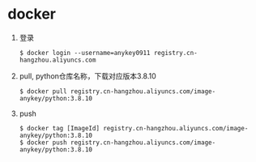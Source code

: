 # docker

1. 登录

   ```shell
   $ docker login --username=anykey0911 registry.cn-hangzhou.aliyuncs.com
   ```

2. pull, python仓库名称，下载对应版本3.8.10

   ```shell
   $ docker pull registry.cn-hangzhou.aliyuncs.com/image-anykey/python:3.8.10
   ```

3. push

   ```
   $ docker tag [ImageId] registry.cn-hangzhou.aliyuncs.com/image-anykey/python:3.8.10
   $ docker push registry.cn-hangzhou.aliyuncs.com/image-anykey/python:3.8.10
   ```